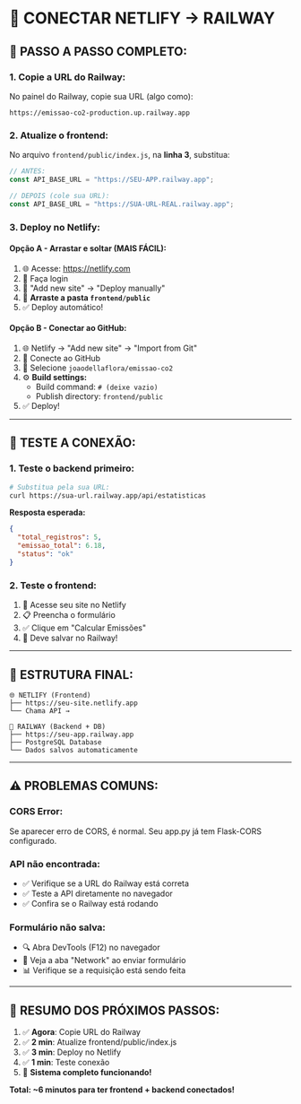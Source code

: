 # 🔗 **CONECTAR NETLIFY → RAILWAY**

## 🎯 **PASSO A PASSO COMPLETO:**

### **1. Copie a URL do Railway:**
No painel do Railway, copie sua URL (algo como):
```
https://emissao-co2-production.up.railway.app
```

### **2. Atualize o frontend:**
No arquivo `frontend/public/index.js`, na **linha 3**, substitua:
```javascript
// ANTES:
const API_BASE_URL = "https://SEU-APP.railway.app";

// DEPOIS (cole sua URL):
const API_BASE_URL = "https://SUA-URL-REAL.railway.app";
```

### **3. Deploy no Netlify:**

#### **Opção A - Arrastar e soltar (MAIS FÁCIL):**
1. 🌐 Acesse: https://netlify.com
2. 📁 Faça login
3. 📂 "Add new site" → "Deploy manually" 
4. 🔸 **Arraste a pasta `frontend/public`**
5. ✅ Deploy automático!

#### **Opção B - Conectar ao GitHub:**
1. 🌐 Netlify → "Add new site" → "Import from Git"
2. 📂 Conecte ao GitHub
3. 🎯 Selecione `joaodellaflora/emissao-co2`
4. ⚙️ **Build settings:**
   - Build command: `# (deixe vazio)`
   - Publish directory: `frontend/public`
5. ✅ Deploy!

---

## 🧪 **TESTE A CONEXÃO:**

### **1. Teste o backend primeiro:**
```bash
# Substitua pela sua URL:
curl https://sua-url.railway.app/api/estatisticas
```
**Resposta esperada:**
```json
{
  "total_registros": 5,
  "emissao_total": 6.18,
  "status": "ok"
}
```

### **2. Teste o frontend:**
1. 📝 Acesse seu site no Netlify
2. 📋 Preencha o formulário
3. ✅ Clique em "Calcular Emissões"
4. 🎉 Deve salvar no Railway!

---

## 🔧 **ESTRUTURA FINAL:**

```
🌐 NETLIFY (Frontend)
├── https://seu-site.netlify.app
└── Chama API → 

🚂 RAILWAY (Backend + DB)
├── https://seu-app.railway.app
├── PostgreSQL Database
└── Dados salvos automaticamente
```

---

## ⚠️ **PROBLEMAS COMUNS:**

### **CORS Error:**
Se aparecer erro de CORS, é normal. Seu app.py já tem Flask-CORS configurado.

### **API não encontrada:**
- ✅ Verifique se a URL do Railway está correta
- ✅ Teste a API diretamente no navegador
- ✅ Confira se o Railway está rodando

### **Formulário não salva:**
- 🔍 Abra DevTools (F12) no navegador
- 👀 Veja a aba "Network" ao enviar formulário
- 📊 Verifique se a requisição está sendo feita

---

## 🎯 **RESUMO DOS PRÓXIMOS PASSOS:**

1. ✅ **Agora**: Copie URL do Railway
2. ✅ **2 min**: Atualize frontend/public/index.js 
3. ✅ **3 min**: Deploy no Netlify
4. ✅ **1 min**: Teste conexão
5. 🎉 **Sistema completo funcionando!**

**Total: ~6 minutos para ter frontend + backend conectados!**